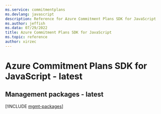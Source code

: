 ```yaml
---
ms.service: commitmentplans
ms.devlang: javascript
description: Reference for Azure Commitment Plans SDK for JavaScript
ms.author: jeffish
ms.data: 07/29/2022
title: Azure Commitment Plans SDK for JavaScript
ms.topic: reference
author: xirzec
---
```

# Azure Commitment Plans SDK for JavaScript - latest

## Management packages - latest
[!INCLUDE [mgmt-packages](commitment-plans-mgmt-index.md)]
